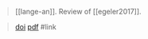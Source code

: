 > [[lange-an]]. Review of [[egeler2017]].

> [doi](https://doi.org/10.1515/ejss-2018-0030)
> [pdf](a/lange-anIDK.pdf)
> #link 